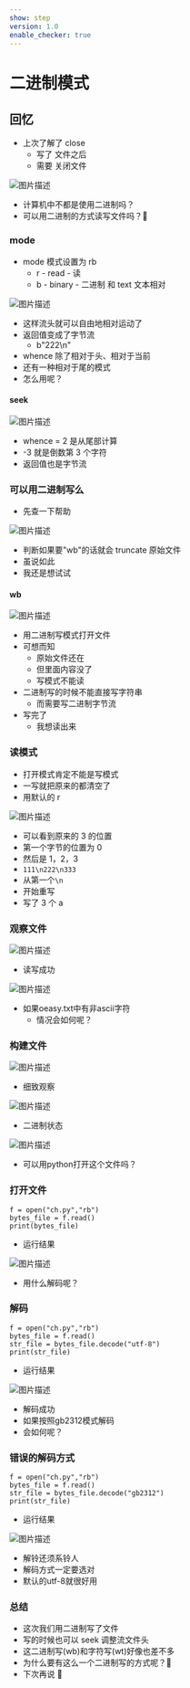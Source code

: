 ```yaml
---
show: step
version: 1.0
enable_checker: true
---
```


# 二进制模式

## 回忆

- 上次了解了 close
	- 写了 文件之后 
	- 需要 关闭文件

![图片描述](https://doc.shiyanlou.com/courses/uid1190679-20240219-1708327664822)

- 计算机中不都是使用二进制吗？
- 可以用二进制的方式读写文件吗？🤔

### mode

- mode 模式设置为 rb
  - r - read - 读
  - b - binary - 二进制 和 text 文本相对

![图片描述](https://doc.shiyanlou.com/courses/uid1190679-20210823-1629704619215)

- 这样流头就可以自由地相对运动了
- 返回值变成了字节流
  - b"222\n"
- whence 除了相对于头、相对于当前
- 还有一种相对于尾的模式
- 怎么用呢？

#### seek

![图片描述](https://doc.shiyanlou.com/courses/uid1190679-20210823-1629704866829)

- whence = 2 是从尾部计算
- -3 就是倒数第 3 个字符
- 返回值也是字节流

### 可以用二进制写么

- 先查一下帮助

![图片描述](https://doc.shiyanlou.com/courses/uid1190679-20210823-1629705072165)

- 判断如果要"wb"的话就会 truncate 原始文件
- 虽说如此
- 我还是想试试

#### wb

![图片描述](https://doc.shiyanlou.com/courses/uid1190679-20210823-1629705293478)

- 用二进制写模式打开文件
- 可想而知
	- 原始文件还在
	- 但里面内容没了
	- 写模式不能读
- 二进制写的时候不能直接写字符串
	- 而需要写二进制字节流
- 写完了
	- 我想读出来

### 读模式

- 打开模式肯定不能是写模式
- 一写就把原来的都清空了
- 用默认的 r

![图片描述](https://doc.shiyanlou.com/courses/uid1190679-20210823-1629705667613)

- 可以看到原来的 3 的位置
- 第一个字节的位置为 0
- 然后是 1，2，3
- `111\n222\n333`
- 从第一个`\n`
- 开始重写
- 写了 3 个 a

### 观察文件

![图片描述](https://doc.shiyanlou.com/courses/uid1190679-20210823-1629705916773)

- 读写成功

![图片描述](https://doc.shiyanlou.com/courses/uid1190679-20210823-1629705979223)

- 如果oeasy.txt中有非ascii字符
	- 情况会如何呢？

### 构建文件

![图片描述](https://doc.shiyanlou.com/courses/uid1190679-20230628-1687959863614)

- 细致观察

![图片描述](https://doc.shiyanlou.com/courses/uid1190679-20230628-1687960135059)

- 二进制状态

![图片描述](https://doc.shiyanlou.com/courses/uid1190679-20230628-1687960191106)

- 可以用python打开这个文件吗？

### 打开文件

```
f = open("ch.py","rb")
bytes_file = f.read()
print(bytes_file)
```

- 运行结果

![图片描述](https://doc.shiyanlou.com/courses/uid1190679-20230628-1687960583075)

- 用什么解码呢？

### 解码

```
f = open("ch.py","rb")
bytes_file = f.read()
str_file = bytes_file.decode("utf-8")
print(str_file)
```

- 运行结果

![图片描述](https://doc.shiyanlou.com/courses/uid1190679-20230628-1687960782340)

- 解码成功
- 如果按照gb2312模式解码
- 会如何呢？

### 错误的解码方式

```
f = open("ch.py","rb")
bytes_file = f.read()
str_file = bytes_file.decode("gb2312")
print(str_file)
```

- 运行结果

![图片描述](https://doc.shiyanlou.com/courses/uid1190679-20230628-1687960891754)

- 解铃还须系铃人
- 解码方式一定要选对
- 默认的utf-8就很好用

### 总结

- 这次我们用二进制写了文件
- 写的时候也可以 seek 调整流文件头
- 这二进制写(wb)和字符写(wt)好像也差不多
- 为什么要有这么一个二进制写的方式呢？🤔
- 下次再说 👋
